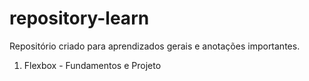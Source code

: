 # repository-learn
Repositório criado para aprendizados gerais e anotações importantes.

1. Flexbox - Fundamentos e Projeto
